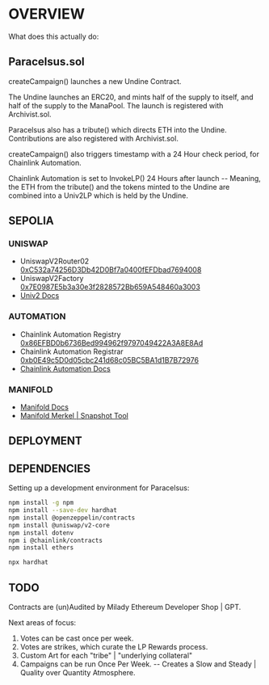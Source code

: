 # OVERVIEW

What does this actually do:

## Paracelsus.sol

createCampaign() launches a new Undine Contract.

The Undine launches an ERC20, and mints half of the supply to itself, and half of the supply to the ManaPool.
The launch is registered with Archivist.sol.

Paracelsus also has a tribute() which directs ETH into the Undine.
Contributions are also registered with Archivist.sol.

createCampaign() also triggers timestamp with a 24 Hour check period, for Chainlink Automation.

Chainlink Automation is set to InvokeLP() 24 Hours after launch -- Meaning, the ETH from the tribute() and the tokens minted to the Undine are combined into a Univ2LP which is held by the Undine.

## SEPOLIA

### UNISWAP

* UniswapV2Router02 [0xC532a74256D3Db42D0Bf7a0400fEFDbad7694008](https://sepolia.etherscan.io/address/0xC532a74256D3Db42D0Bf7a0400fEFDbad7694008#code)
* UniswapV2Factory [0x7E0987E5b3a30e3f2828572Bb659A548460a3003](https://sepolia.etherscan.io/address/0x7E0987E5b3a30e3f2828572Bb659A548460a3003#code)
* [Univ2 Docs](https://docs.uniswap.org/contracts/v2/overview)

### AUTOMATION

* Chainlink Automation Registry [0x86EFBD0b6736Bed994962f9797049422A3A8E8Ad](https://sepolia.etherscan.io/address/0x86EFBD0b6736Bed994962f9797049422A3A8E8Ad#code)
* Chainlink Automation Registrar [0xb0E49c5D0d05cbc241d68c05BC5BA1d1B7B72976](https://sepolia.etherscan.io/address/0xb0e49c5d0d05cbc241d68c05bc5ba1d1b7b72976#code)
* [Chainlink Automation Docs](https://automation.chain.link/)

### MANIFOLD

* [Manifold Docs](https://docs.manifold.xyz/v/manifold-for-developers/smart-contracts/manifold-creator)
* [Manifold Merkel | Snapshot Tool](https://docs.manifold.xyz/v/manifold-for-developers/tools-and-apis/merkle-tree-tool)

## DEPLOYMENT

## DEPENDENCIES

Setting up a development environment for Paracelsus:

```bash
npm install -g npm
npm install --save-dev hardhat
npm install @openzeppelin/contracts
npm install @uniswap/v2-core
npm install dotenv
npm i @chainlink/contracts
npm install ethers
```

```bash
npx hardhat
```

## TODO

Contracts are (un)Audited by Milady Ethereum Developer Shop | GPT.

Next areas of focus:

1) Votes can be cast once per week.
2) Votes are strikes, which curate the LP Rewards process.
3) Custom Art for each "tribe" | "underlying collateral"
4) Campaigns can be run Once Per Week. -- Creates a Slow and Steady | Quality over Quantity Atmosphere.

